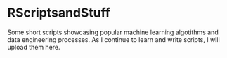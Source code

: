 # RScriptsandStuff
Some short scripts showcasing popular machine learning algotithms and data engineering processes. As I continue to learn and write scripts, I will upload them here.
